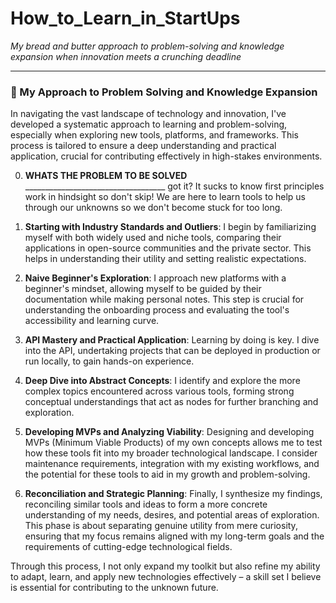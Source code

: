 # How_to_Learn_in_StartUps
*My bread and butter approach to problem-solving and knowledge expansion when innovation meets a crunching deadline*

---

### 🧠 My Approach to Problem Solving and Knowledge Expansion

In navigating the vast landscape of technology and innovation, I've developed a systematic approach to learning and problem-solving, especially when exploring new tools, platforms, and frameworks. This process is tailored to ensure a deep understanding and practical application, crucial for contributing effectively in high-stakes environments.

0. **WHATS THE PROBLEM TO BE SOLVED** ___________________________________ got it? It sucks to know first principles work in hindsight so don't skip! We are here to learn tools to help us through our unknowns so we don't become stuck for too long.

1. **Starting with Industry Standards and Outliers**: I begin by familiarizing myself with both widely used and niche tools, comparing their applications in open-source communities and the private sector. This helps in understanding their utility and setting realistic expectations.

2. **Naive Beginner's Exploration**: I approach new platforms with a beginner's mindset, allowing myself to be guided by their documentation while making personal notes. This step is crucial for understanding the onboarding process and evaluating the tool's accessibility and learning curve.

3. **API Mastery and Practical Application**: Learning by doing is key. I dive into the API, undertaking projects that can be deployed in production or run locally, to gain hands-on experience.

4. **Deep Dive into Abstract Concepts**: I identify and explore the more complex topics encountered across various tools, forming strong conceptual understandings that act as nodes for further branching and exploration.

5. **Developing MVPs and Analyzing Viability**: Designing and developing MVPs (Minimum Viable Products) of my own concepts allows me to test how these tools fit into my broader technological landscape. I consider maintenance requirements, integration with my existing workflows, and the potential for these tools to aid in my growth and problem-solving.

6. **Reconciliation and Strategic Planning**: Finally, I synthesize my findings, reconciling similar tools and ideas to form a more concrete understanding of my needs, desires, and potential areas of exploration. This phase is about separating genuine utility from mere curiosity, ensuring that my focus remains aligned with my long-term goals and the requirements of cutting-edge technological fields.

Through this process, I not only expand my toolkit but also refine my ability to adapt, learn, and apply new technologies effectively – a skill set I believe is essential for contributing to the unknown future.
